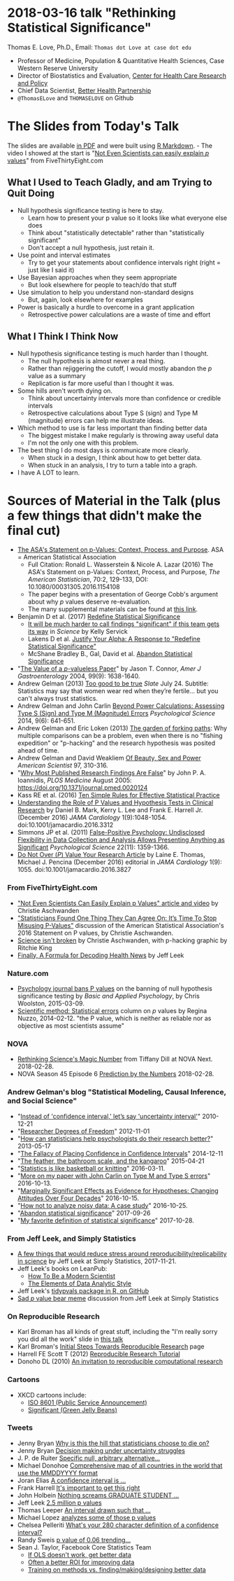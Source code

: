 # 2018-03-16 talk "Rethinking Statistical Significance"

Thomas E. Love, Ph.D., Email: `Thomas dot Love at case dot edu`

- Professor of Medicine, Population & Quantitative Health Sciences, Case Western Reserve University
- Director of Biostatistics and Evaluation, [Center for Health Care Research and Policy](http://chrp.org/)
- Chief Data Scientist, [Better Health Partnership](http://betterhealthpartnership.org/)
- `@ThomasELove` and `THOMASELOVE` on Github

# The Slides from Today's Talk

The slides are available [in PDF](https://github.com/THOMASELOVE/rethink/blob/master/Love_2018-03-16.pdf) and were built using [R Markdown](https://raw.githubusercontent.com/THOMASELOVE/rethink/master/Love_2018-03-16.Rmd).
    - The video I showed at the start is "[Not Even Scientists can easily explain *p* values](http://fivethirtyeight.com/features/not-even-scientists-can-easily-explain-p-values/)" from FiveThirtyEight.com

## What I Used to Teach Gladly, and am Trying to Quit Doing

- Null hypothesis significance testing is here to stay.
    - Learn how to present your p value so it looks like what everyone else does
    - Think about "statistically detectable" rather than "statistically significant"
    - Don't accept a null hypothesis, just retain it.
- Use point and interval estimates
    - Try to get your statements about confidence intervals right (right = just like I said it)
- Use Bayesian approaches when they seem appropriate
    - But look elsewhere for people to teach/do that stuff
- Use simulation to help you understand non-standard designs
    - But, again, look elsewhere for examples
- Power is basically a hurdle to overcome in a grant application
    - Retrospective power calculations are a waste of time and effort
    
## What I Think I Think Now

- Null hypothesis significance testing is much harder than I thought.
    - The null hypothesis is almost never a real thing.
    - Rather than rejiggering the cutoff, I would mostly abandon the *p* value as a summary
    - Replication is far more useful than I thought it was.
- Some hills aren't worth dying on.
    - Think about uncertainty intervals more than confidence or credible intervals
    - Retrospective calculations about Type S (sign) and Type M (magnitude) errors can help me illustrate ideas.
- Which method to use is far less important than finding better data
    - The biggest mistake I make regularly is throwing away useful data
    - I'm not the only one with this problem.
- The best thing I do most days is communicate more clearly.
    - When stuck in a design, I think about how to get better data.
    - When stuck in an analysis, I try to turn a table into a graph.
- I have A LOT to learn.

# Sources of Material in the Talk (plus a few things that didn't make the final cut)

- [The ASA's Statement on p-Values: Context, Process, and Purpose](https://amstat.tandfonline.com/doi/full/10.1080/00031305.2016.1154108?scroll=top&needAccess=true#.Wqqvlej4-Uk). ASA = American Statistical Association
    - Full Citation: Ronald L. Wasserstein & Nicole A. Lazar (2016) The ASA's Statement on p-Values: Context, Process, and Purpose, *The American Statistician*, 70:2, 129-133, DOI: 10.1080/00031305.2016.1154108
    - The paper begins with a presentation of George Cobb's argument about why *p* values deserve re-evaluation.
    - The many supplemental materials can be found at [this link](https://www.tandfonline.com/doi/suppl/10.1080/00031305.2016.1154108?scroll=top). 
- Benjamin D et al. (2017) [Redefine Statistical Significance](https://psyarxiv.com/mky9j/)
    - [It will be much harder to call findings "significant" if this team gets its way](http://www.sciencemag.org/news/2017/07/it-will-be-much-harder-call-new-findings-significant-if-team-gets-its-way) in *Science* by Kelly Servick
    - Lakens D et al. [Justify Your Alpha: A Response to "Redefine Statistical Significance"](https://psyarxiv.com/9s3y6)
    - McShane Bradley B., Gal, David et al. [Abandon Statistical Significance](http://www.stat.columbia.edu/~gelman/research/unpublished/abandon.pdf)
- "[The Value of a *p*-valueless Paper](https://www.nature.com/ajg/journal/v99/n9/pdf/ajg2004321a.pdf?origin=ppub&foxtrotcallback=true)" by Jason T. Connor, *Amer J Gastroenterology* 2004, 99(9): 1638-1640.
- Andrew Gelman (2013) [Too good to be true](http://www.slate.com/articles/health_and_science/science/2013/07/statistics_and_psychology_multiple_comparisons_give_spurious_results.html) *Slate* July 24. Subtitle: Statistics may say that women wear red when they’re fertile... but you can't always trust statistics.
- Andrew Gelman and John Carlin [Beyond Power Calculations: Assessing Type S (Sign) and Type M (Magnitude) Errors](http://www.stat.columbia.edu/~gelman/research/published/retropower_final.pdf) *Psychological Science* 2014, 9(6): 641-651.
- Andrew Gelman and Eric Loken (2013) [The garden of forking paths](http://www.stat.columbia.edu/~gelman/research/unpublished/p_hacking.pdf): Why multiple comparisons can be a problem, even when there is no "fishing expedition" or "p-hacking" and the research hypothesis was posited ahead of time.
- Andrew Gelman and David Weakliem [Of Beauty, Sex and Power](http://www.stat.columbia.edu/~gelman/research/published/power5r.pdf) *American Scientist* 97, 310-316.
- "[Why Most Published Research Findings Are False](http://journals.plos.org/plosmedicine/article?id=10.1371/journal.pmed.0020124)" by John P. A. Ioannidis, *PLOS Medicine* August 2005: https://doi.org/10.1371/journal.pmed.0020124
- Kass RE et al. (2016) [Ten Simple Rules for Effective Statistical Practice](http://journals.plos.org/ploscompbiol/article?id=10.1371/journal.pcbi.1004961)
- [Understanding the Role of P Values and Hypothesis Tests in Clinical Research](https://jamanetwork.com/journals/jamacardiology/fullarticle/2566171) by Daniel B. Mark, Kerry L. Lee and Frank E. Harrell Jr. (December 2016) *JAMA Cardiology* 1(9):1048-1054. doi:10.1001/jamacardio.2016.3312
- Simmons JP et al. (2011) [False-Positive Psychology: Undisclosed Flexibility in Data Collection and Analysis Allows Presenting Anything as Significant](http://journals.sagepub.com/doi/abs/10.1177/0956797611417632) *Psychological Science* 22(11): 1359-1366. 
- [Do Not Over (*P*) Value Your Research Article](https://jamanetwork.com/journals/jamacardiology/fullarticle/2566166) by Laine E. Thomas, Michael J. Pencina (December 2016) editorial in *JAMA Cardiology*  1(9): 1055. doi:10.1001/jamacardio.2016.3827

### From FiveThirtyEight.com

- ["Not Even Scientists Can Easily Explain p Values" article and video](http://fivethirtyeight.com/features/not-even-scientists-can-easily-explain-p-values/) by Christie Aschwanden
- ["Statisticians Found One Thing They Can Agree On: It’s Time To Stop Misusing P-Values"](http://fivethirtyeight.com/features/statisticians-found-one-thing-they-can-agree-on-its-time-to-stop-misusing-p-values/) discussion of the American Statistical Association's 2016 Statement on P values, by Christie Aschwanden.
- [Science isn't broken](https://fivethirtyeight.com/features/science-isnt-broken) by Christie Aschwanden, with p-hacking graphic by Ritchie King
- [Finally, A Formula for Decoding Health News](https://fivethirtyeight.com/features/a-formula-for-decoding-health-news/) by Jeff Leek

### Nature.com

- [Psychology journal bans P values](http://www.nature.com/news/psychology-journal-bans-p-values-1.17001) on the banning of null hypothesis significance testing by *Basic and Applied Psychology*, by Chris Woolston, 2015-03-09.
- [Scientific method: Statistical errors](https://www.nature.com/news/scientific-method-statistical-errors-1.14700) column on *p* values by Regina Nuzzo, 2014-02-12. "the P value, which is neither as reliable nor as objective as most scientists assume"

### NOVA

- [Rethinking Science's Magic Number](http://www.pbs.org/wgbh/nova/next/body/rethinking-sciences-magic-number/) from Tiffany Dill at NOVA Next. 2018-02-28.
- NOVA Season 45 Episode 6 [Prediction by the Numbers](http://www.pbs.org/video/prediction-by-the-numbers-hg2znc/) 2018-02-28.

### Andrew Gelman's blog "Statistical Modeling, Causal Inference, and Social Science"

- "[Instead of 'confidence interval,' let’s say 'uncertainty interval'](http://andrewgelman.com/2010/12/21/lets_say_uncert/)" 2010-12-21
- "[Researcher Degrees of Freedom](http://andrewgelman.com/2012/11/01/researcher-degrees-of-freedom/)" 2012-11-01
- "[How can statisticians help psychologists do their research better?](http://andrewgelman.com/2013/05/17/how-can-statisticians-help-psychologists-do-their-research-better/)" 2013-05-17
- "[The Fallacy of Placing Confidence in Confidence Intervals](http://andrewgelman.com/2014/12/11/fallacy-placing-confidence-confidence-intervals/)" 2014-12-11
- "[The feather, the bathroom scale, and the kangaroo](http://andrewgelman.com/2015/04/21/feather-bathroom-scale-kangaroo/)" 2015-04-21
- "[Statistics is like basketball or knitting](http://andrewgelman.com/2016/03/11/statistics-is-like-basketball-or-knitting/)" 2016-03-11.
- "[More on my paper with John Carlin on Type M and Type S errors](http://andrewgelman.com/2016/11/13/more-on-my-paper-with-john-carlin-on-type-m-and-type-s-errors/)" 2016-10-13.
- "[Marginally Significant Effects as Evidence for Hypotheses: Changing Attitudes Over Four Decades](http://andrewgelman.com/2016/10/15/marginally-significant-effects-as-evidence-for-hypotheses-changing-attitudes-over-four-decades/)" 2016-10-15.
- "[How not to analyze noisy data: A case study](http://andrewgelman.com/2016/10/25/how-not-to-analyze-noisy-data-a-case-study/)" 2016-10-25.
- "[Abandon statistical significance](http://andrewgelman.com/2017/09/26/abandon-statistical-significance/)" 2017-09-26
- "[My favorite definition of statistical significance](http://andrewgelman.com/2017/10/28/favorite-definition-statistical-significance/)" 2017-10-28.
 
### From Jeff Leek, and Simply Statistics

- [A few things that would reduce stress around reproducibility/replicability in science](https://simplystatistics.org/2017/11/21/rr-sress/) by Jeff Leek at Simply Statistics, 2017-11-21.
- Jeff Leek's books on LeanPub:
    - [How To Be a Modern Scientist](https://leanpub.com/modernscientist)
    - [The Elements of Data Analytic Style](https://leanpub.com/datastyle)
- Jeff Leek's [tidypvals package in R, on GitHub](https://github.com/jtleek/tidypvals)
- [Sad *p* value bear meme](https://simplystatistics.org/2013/08/26/statistics-meme-sad-p-value-bear/) discussion from Jeff Leek at Simply Statistics

### On Reproducible Research
- Karl Broman has all kinds of great stuff, including the "I'm really sorry you did all the work" slide in [this talk](https://www.biostat.wisc.edu/~kbroman/presentations/repro_research_UMass2016.pdf) 
 - Karl Broman's [Initial Steps Towards Reproducible Research](http://kbroman.org/steps2rr/) page
 - Harrell FE Scott T (2012) [Reproducible Research Tutorial](http://biostat.mc.vanderbilt.edu/wiki/pub/Main/ReproducibleResearchTutorial/HarrellScottTutorial-useR2012.pdf)
 - Donoho DL (2010) [An invitation to reproducible computational research](https://academic.oup.com/biostatistics/article/11/3/385/257703)

### Cartoons

- XKCD cartoons include:
    - [ISO 8601 (Public Service Announcement)](https://xkcd.com/1179/)
    - [Significant (Green Jelly Beans)](https://xkcd.com/882/)

### Tweets

- Jenny Bryan [Why is this the hill that statisticians choose to die on?](https://twitter.com/JennyBryan/status/946433827076939776)
- Jenny Bryan [Decision making under uncertainty struggles](https://twitter.com/JennyBryan/status/94644114851556)
- J. P. de Ruiter [Specific null, arbitrary alternative...](https://twitter.com/JPdeRuiter/status/963481008417988609)
- Michael Donohoe [Comprehensive map of all countries in the world that use the MMDDYYYY format](https://twitter.com/donohoe/status/597876118688026624)
- Joran Elias [A confidence interval is ...](https://twitter.com/joranelias/status/973662113657843712)
- Frank Harrell [It's important to get this right](https://twitter.com/f2harrell/status/946437578391216129)
- John Holbein [Nothing screams GRADUATE STUDENT ...](https://twitter.com/JohnHolbein1/status/967815244574703616)
- Jeff Leek [2.5 million p values](https://twitter.com/jtleek/status/890180014733492225)
- Thomas Leeper [An interval drawn such that ...](https://twitter.com/thosjleeper/status/973664676897837057)
- Michael Lopez [analyzes some of those p values](https://twitter.com/StatsbyLopez/status/890230164042469376)
- Chelsea Pelleriti [What's your 280 character definition of a confidence interval?](https://twitter.com/ChelseaParlett/status/973657698536366080)
- Randy Sweis [p value of 0.06 trending...](https://twitter.com/RandySweisMD/status/951828002807132160)
- Sean J. Taylor, Facebook Core Statistics Team
    - [If OLS doesn't work, get better data](https://twitter.com/seanjtaylor/status/967940381831716864) 
    - [Often a better ROI for improving data](https://twitter.com/seanjtaylor/status/968145837976051712) 
    - [Training on methods vs. finding/making/designing better data](https://twitter.com/seanjtaylor/status/968147593845813250)
